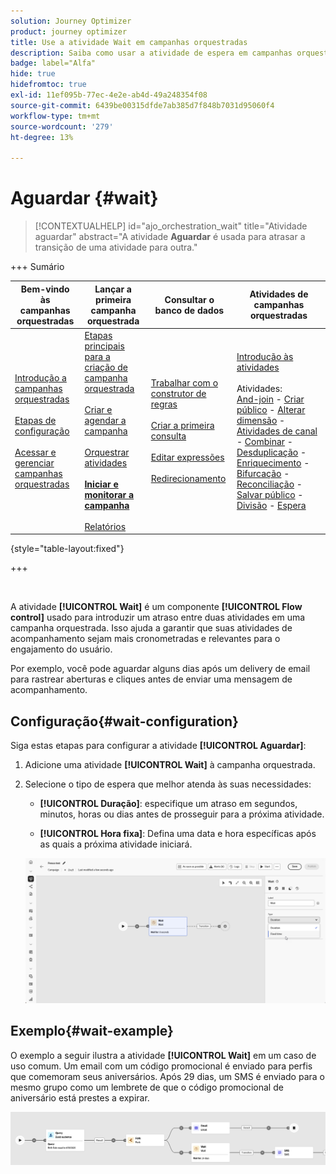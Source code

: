 ```yaml
---
solution: Journey Optimizer
product: journey optimizer
title: Use a atividade Wait em campanhas orquestradas
description: Saiba como usar a atividade de espera em campanhas orquestradas
badge: label="Alfa"
hide: true
hidefromtoc: true
exl-id: 11ef095b-77ec-4e2e-ab4d-49a248354f08
source-git-commit: 6439be00315dfde7ab385d7f848b7031d95060f4
workflow-type: tm+mt
source-wordcount: '279'
ht-degree: 13%

---
```


# Aguardar {#wait}

>[!CONTEXTUALHELP]
>id="ajo_orchestration_wait"
>title="Atividade aguardar"
>abstract="A atividade **Aguardar** é usada para atrasar a transição de uma atividade para outra."

+++ Sumário

| Bem-vindo às campanhas orquestradas | Lançar a primeira campanha orquestrada | Consultar o banco de dados | Atividades de campanhas orquestradas |
|---|---|---|---|
| [Introdução a campanhas orquestradas](gs-orchestrated-campaigns.md)<br/><br/>[Etapas de configuração](configuration-steps.md)<br/><br/>[Acessar e gerenciar campanhas orquestradas](access-manage-orchestrated-campaigns.md) | [Etapas principais para a criação de campanha orquestrada](gs-campaign-creation.md)<br/><br/>[Criar e agendar a campanha](create-orchestrated-campaign.md)<br/><br/>[Orquestrar atividades](orchestrate-activities.md)<br/><br/><b>[Iniciar e monitorar a campanha](start-monitor-campaigns.md)</b><br/><br/>[Relatórios](reporting-campaigns.md) | [Trabalhar com o construtor de regras](orchestrated-rule-builder.md)<br/><br/>[Criar a primeira consulta](build-query.md)<br/><br/>[Editar expressões](edit-expressions.md)<br/><br/>[Redirecionamento](retarget.md) | [Introdução às atividades](activities/about-activities.md)<br/><br/>Atividades:<br/>[And-join](activities/and-join.md) - [Criar público](activities/build-audience.md) - [Alterar dimensão](activities/change-dimension.md) - [Atividades de canal](activities/channels.md) - [Combinar](activities/combine.md) - [Desduplicação](activities/deduplication.md) - [Enriquecimento](activities/enrichment.md) - [Bifurcação](activities/fork.md) - [Reconciliação](activities/reconciliation.md) - [Salvar público](save-audience.md) - [Divisão](activities/split.md) - [Espera](activities/wait.md) |

{style="table-layout:fixed"}

+++

<br/>

A atividade **[!UICONTROL Wait]** é um componente **[!UICONTROL Flow control]** usado para introduzir um atraso entre duas atividades em uma campanha orquestrada. Isso ajuda a garantir que suas atividades de acompanhamento sejam mais cronometradas e relevantes para o engajamento do usuário.

Por exemplo, você pode aguardar alguns dias após um delivery de email para rastrear aberturas e cliques antes de enviar uma mensagem de acompanhamento.

## Configuração{#wait-configuration}

Siga estas etapas para configurar a atividade **[!UICONTROL Aguardar]**:

1. Adicione uma atividade **[!UICONTROL Wait]** à campanha orquestrada.

1. Selecione o tipo de espera que melhor atenda às suas necessidades:

   * **[!UICONTROL Duração]**: especifique um atraso em segundos, minutos, horas ou dias antes de prosseguir para a próxima atividade.

   * **[!UICONTROL Hora fixa]**: Defina uma data e hora específicas após as quais a próxima atividade iniciará.

   ![](../assets/wait_activity.png)

## Exemplo{#wait-example}

O exemplo a seguir ilustra a atividade **[!UICONTROL Wait]** em um caso de uso comum.  Um email com um código promocional é enviado para perfis que comemoram seus aniversários. Após 29 dias, um SMS é enviado para o mesmo grupo como um lembrete de que o código promocional de aniversário está prestes a expirar.

![](../assets/wait-example.png)
